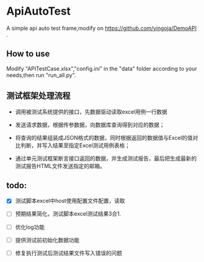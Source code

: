 # ApiAutoTest
A simple api auto test frame,modify on https://github.com/yingoja/DemoAPI .
## How to use
Modify "APITestCase.xlsx","config.ini" in the "data" folder according to your needs,then run "run_all.py".
## 测试框架处理流程
- 调用被测试系统提供的接口，先数据驱动读取excel用例一行数据

- 发送请求数据，根据传参数据，向数据库查询得到对应的数据；

- 将查询的结果组装成JSON格式的数据，同时根据返回的数据值与Excel的值对比判断，并写入结果至指定Excel测试用例表格；

- 通过单元测试框架断言接口返回的数据，并生成测试报告，最后把生成最新的测试报告HTML文件发送指定的邮箱。

## todo:

- [x] 测试脚本excel中host使用配置文件配置，读取
- [ ] 预期结果简化，测试脚本excel测试结果3合1.
- [ ] 优化log功能
- [ ] 提供测试前初始化数据功能
- [ ] 修复执行测试后测试结果文件写入错误的问题



